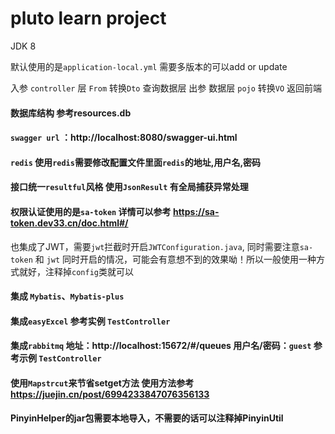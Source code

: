 # pluto learn project

JDK 8

默认使用的是`application-local.yml` 需要多版本的可以add or update

入参  `controller` 层 `From` 转换`Dto` 查询数据层
出参  数据层 `pojo` 转换`VO` 返回前端

#### 数据库结构 参考resources.db

#### `swagger url` ：http://localhost:8080/swagger-ui.html

#### `redis`  使用`redis`需要修改配置文件里面`redis`的地址,用户名,密码

#### 接口统一`resultful`风格 使用`JsonResult` 有全局捕获异常处理

####  权限认证使用的是`sa-token` 详情可以参考 https://sa-token.dev33.cn/doc.html#/  
也集成了JWT，需要`jwt`拦截时开启`JWTConfiguration.java`, 同时需要注意`sa-token` 和 `jwt` 同时开启的情况，可能会有意想不到的效果呦！所以一般使用一种方式就好，注释掉`config`类就可以

#### 集成 `Mybatis`、`Mybatis-plus`

#### 集成`easyExcel` 参考实例 `TestController`

#### 集成`rabbitmq`  地址：http://localhost:15672/#/queues 用户名/密码：`guest` 参考示例 `TestController`

#### 使用`Mapstrcut`来节省setget方法 使用方法参考 https://juejin.cn/post/6994233847076356133

#### PinyinHelper的jar包需要本地导入，不需要的话可以注释掉PinyinUtil
